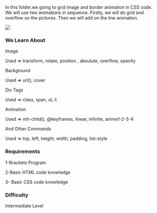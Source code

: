 In this folder,we going to grid image and border  animation in CSS code.  
We will use two animations in sequence. 
Firstly, we will do grid and overflow on the pictures. 
Then we will add on the line animation.

<img src="http://hizliresim.org/images/2018/01/30/githubgiridd.jpg">


### We Learn About

Image

Used =>  transform, rotate, position , absulute, overflow, opacity

Background

Used =>  url(), cover

Div Tags

Used =>  class, span, ul, li

Animation

Used =>  nth-child(), @keyframes, linear, infinite, anime1-2-3-4

And Other Commands

Used => top, left, height,  width, padding, list-style




### Requirements


1-Brackets Program


2-Basic HTML code knowledge


3- Basic CSS code knowledge


### Difficulty


Intermediate Level
